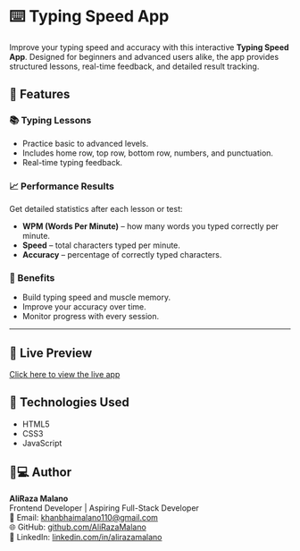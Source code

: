# ⌨️ Typing Speed App

Improve your typing speed and accuracy with this interactive **Typing Speed App**. Designed for beginners and advanced users alike, the app provides structured lessons, real-time feedback, and detailed result tracking.

## 🌟 Features

### 📚 Typing Lessons
- Practice basic to advanced levels.
- Includes home row, top row, bottom row, numbers, and punctuation.
- Real-time typing feedback.

### 📈 Performance Results
Get detailed statistics after each lesson or test:
- **WPM (Words Per Minute)** – how many words you typed correctly per minute.
- **Speed** – total characters typed per minute.
- **Accuracy** – percentage of correctly typed characters.

### 🧠 Benefits
- Build typing speed and muscle memory.
- Improve your accuracy over time.
- Monitor progress with every session.

---
## 🔗 Live Preview

[Click here to view the live app](https://aliraza-malano.github.io/Typing_Speed/)

## 🚀 Technologies Used

- HTML5
- CSS3 
- JavaScript 

## 👨💻 Author

**AliRaza Malano**  
Frontend Developer | Aspiring Full-Stack Developer  
📧 Email: khanbhaimalano110@gmail.com  
🌐 GitHub: [github.com/AliRazaMalano](https://github.com/AliRaza-Malano)  
🔗 LinkedIn: [linkedin.com/in/alirazamalano](linkedin.com/in/aliraza-malano-bb4898361)
